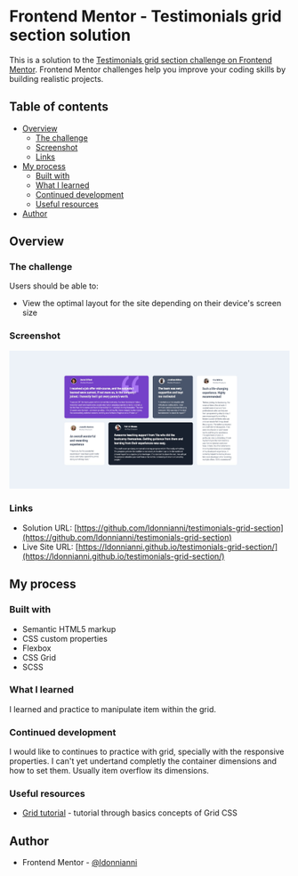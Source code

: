 # Frontend Mentor - Testimonials grid section solution

This is a solution to the [Testimonials grid section challenge on Frontend Mentor](https://www.frontendmentor.io/challenges/testimonials-grid-section-Nnw6J7Un7). Frontend Mentor challenges help you improve your coding skills by building realistic projects. 

## Table of contents

- [Overview](#overview)
  - [The challenge](#the-challenge)
  - [Screenshot](#screenshot)
  - [Links](#links)
- [My process](#my-process)
  - [Built with](#built-with)
  - [What I learned](#what-i-learned)
  - [Continued development](#continued-development)
  - [Useful resources](#useful-resources)
- [Author](#author)

## Overview

### The challenge

Users should be able to:

- View the optimal layout for the site depending on their device's screen size

### Screenshot

![](./screenshot.jpg)



### Links

- Solution URL: [https://github.com/ldonnianni/testimonials-grid-section](https://github.com/ldonnianni/testimonials-grid-section)
- Live Site URL: [https://ldonnianni.github.io/testimonials-grid-section/](https://ldonnianni.github.io/testimonials-grid-section/)

## My process

### Built with

- Semantic HTML5 markup
- CSS custom properties
- Flexbox
- CSS Grid
- SCSS


### What I learned

I learned and practice to manipulate item within the grid.



### Continued development

I would like to continues to practice with grid, specially with the responsive properties. I can't yet undertand completly the container dimensions and how to set them. Usually item overflow its dimensions.



### Useful resources

- [Grid tutorial](https://www.youtube.com/watch?v=RhUuMl3R1PE&ab_channel=DevDreamer) - tutorial through basics concepts of Grid CSS


## Author

- Frontend Mentor - [@ldonnianni](https://www.frontendmentor.io/profile/ldonnianni)



